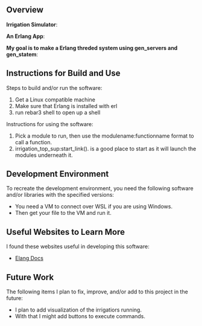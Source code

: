 ## Overview

**Irrigation Simulator**:

**An Erlang App**:

**My goal is to make a Erlang threded system using gen_servers and gen_statem**:

## Instructions for Build and Use

Steps to build and/or run the software:

1. Get a Linux compatible machine
2. Make sure that Erlang is installed with erl
3. run rebar3 shell to open up a shell

Instructions for using the software:

1. Pick a module to run, then use the modulename:functionname format to call a function.
2. irrigation_top_sup:start_link(). is a good place to start as it will launch the modules underneath it.

## Development Environment 

To recreate the development environment, you need the following software and/or libraries with the specified versions:

* You need a VM to connect over WSL if you are using Windows.
* Then get your file to the VM and run it.

## Useful Websites to Learn More

I found these websites useful in developing this software:

* [Elang Docs](https://www.erlang.org/docs)


## Future Work

The following items I plan to fix, improve, and/or add to this project in the future:

* I plan to add visualization of the irrigatiors running.
* With that I might add buttons to execute commands.